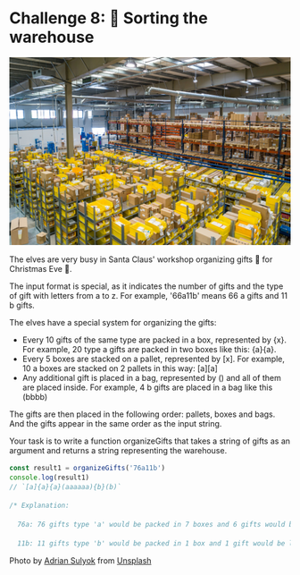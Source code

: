 # Challenge 8: 🏬 Sorting the warehouse

![Sorting the warehouse](../imgs/challenge8.jpg)

The elves are very busy in Santa Claus' workshop organizing gifts 🎁 for Christmas Eve 🎄.

The input format is special, as it indicates the number of gifts and the type of gift with letters from a to z. For example, '66a11b' means 66 a gifts and 11 b gifts.

The elves have a special system for organizing the gifts:

- Every 10 gifts of the same type are packed in a box, represented by {x}. For example, 20 type a gifts are packed in two boxes like this: {a}{a}.
- Every 5 boxes are stacked on a pallet, represented by [x]. For example, 10 a boxes are stacked on 2 pallets in this way: [a][a]
- Any additional gift is placed in a bag, represented by () and all of them are placed inside. For example, 4 b gifts are placed in a bag like this (bbbb)

The gifts are then placed in the following order: pallets, boxes and bags. And the gifts appear in the same order as the input string.

Your task is to write a function organizeGifts that takes a string of gifts as an argument and returns a string representing the warehouse.

```JavaScript
const result1 = organizeGifts('76a11b')
console.log(result1)
// `[a]{a}{a}(aaaaaa){b}(b)`

/* Explanation:

  76a: 76 gifts type 'a' would be packed in 7 boxes and 6 gifts would be left, resulting in 1 pallet [a] (for the first 5 boxes), 2 loose boxes {a}{a} and a bag with 6 gifts (aaaaaa)

  11b: 11 gifts type 'b' would be packed in 1 box and 1 gift would be left, resulting in 1 loose box {b} and a bag with 1 gift (b)
```

Photo by <a href="https://unsplash.com/es/@sulyok_imaging?utm_content=creditCopyText&utm_medium=referral&utm_source=unsplash">Adrian Sulyok</a> from <a href="https://unsplash.com/es/fotos/lote-de-cajas-de-plastico-amarillas-y-blancas-sczNLg6rrhQ?utm_content=creditCopyText&utm_medium=referral&utm_source=unsplash">Unsplash</a>
  